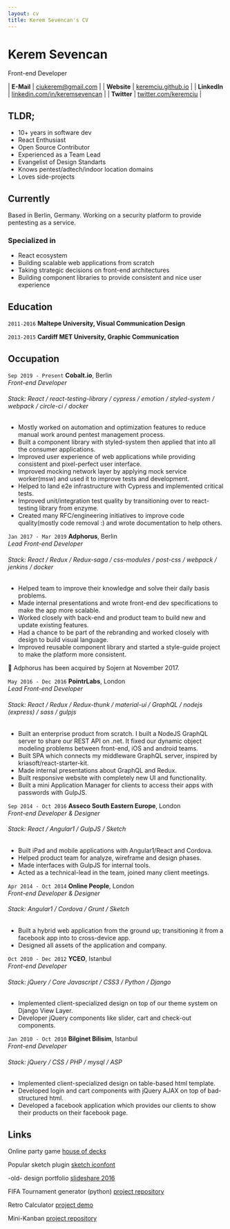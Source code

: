 ```yaml
---
layout: cv
title: Kerem Sevencan's CV
---
```


# Kerem Sevencan
Front-end Developer

| __E-Mail__   | [ciukerem@gmail.com](mailto:ciukerem@gmail.com)                          | 
| __Website__  | [keremciu.github.io](https://keremciu.github.io)                         |
| __LinkedIn__ | [linkedin.com/in/keremsevencan](https://linkedin.com/in/keremsevencan)   |
| __Twitter__  | [twitter.com/keremciu](https://twitter.com/keremciu)                     |

## TLDR;

- 10+ years in software dev
- React Enthusiast
- Open Source Contributor
- Experienced as a Team Lead
- Evangelist of Design Standarts
- Knows pentest/adtech/indoor location domains
- Loves side-projects

## Currently

Based in Berlin, Germany. Working on a security platform to provide pentesting as a service.


### Specialized in

- React ecosystem
- Building scalable web applications from scratch
- Taking strategic decisions on front-end architectures
- Building component libraries to provide consistent and nice user experience


## Education

`2011-2016`
__Maltepe University, Visual Communication Design__

`2013-2015`
__Cardiff MET University, Graphic Communication__


## Occupation

`Sep 2019 - Present`
__Cobalt.io__, Berlin  
_Front-end Developer_
###### Stack: React / react-testing-library / cypress / emotion / styled-system / webpack / circle-ci / docker

- Mostly worked on automation and optimization features to reduce manual work around pentest management process.
- Built a component library with styled-system then applied that into all the consumer applications.
- Improved user experience of web applications while providing consistent and pixel-perfect user interface.
- Improved mocking network layer by applying mock service worker(msw) and used it to improve tests and development.
- Helped to land e2e infrastructure with Cypress and implemented critical tests.
- Improved unit/integration test quality by transitioning over to react-testing library from enzyme.
- Created many RFC/engineering initiatives to improve code quality(mostly code removal :) and wrote documentation to help others.

`Jan 2017 - Mar 2019`
__Adphorus__, Berlin  
_Lead Front-end Developer_
###### Stack: React / Redux / Redux-saga / css-modules / post-css / webpack / jenkins / docker 

- Helped team to improve their knowledge and solve their daily basis problems. 
- Made internal presentations and wrote front-end dev specifications to make the app more scalable.
- Worked closely with back-end and product team to build new and update existing features.
- Had a chance to be part of the rebranding and worked closely with design to build visual language.
- Improved reusable component library and started a style-guide project to make the platform more consistent.

🌟 Adphorus has been acquired by Sojern at November 2017.


`May 2016 - Dec 2016`
__PointrLabs__, London  
_Lead Front-end Developer_
###### Stack: React / Redux / Redux-thunk / material-ui / GraphQL / nodejs (express) / sass / gulpjs 

- Built an enterprise product from scratch. I built a NodeJS GraphQL server to share our REST API on .net. It fixed our dynamic object modeling problems between front-end, iOS and android teams.
- Built SPA which connects my middleware GraphQL server, inspired by kriasoft/react-starter-kit.
- Made internal presentations about GraphQL and Redux.
- Built responsive website with completely new UI and functionality.
- Built a mini Application Manager for clients to access their apps with passwords with GulpJS.


`Sep 2014 - Oct 2016`
__Asseco South Eastern Europe__, London  
_Front-end Developer & Designer_
###### Stack: React / Angular1 / GulpJS / Sketch 

- Built iPad and mobile applications with Angular1/React and Cordova.
- Helped product team for analyze, wireframe and design phases.
- Made interfaces with GulpJS for internal tools.
- Acted as a technical-lead in the team, joined many client meetings.


`Apr 2014 - Oct 2014`
__Online People__, London  
_Front-end Developer & Designer_
###### Stack: Angular1 / Cordova / Grunt / Sketch 

- Built a hybrid web application from the ground up; transitioning it 
from a facebook app into to cross-device app.
- Designed all assets of the application and company.

`Oct 2010 - Dec 2012` 
__YCEO__, Istanbul  
_Front-end Developer_
###### Stack: jQuery / Core Javascript / CSS3 / Python / Django 

- Implemented client-specialized design on top of our theme system on Django View Layer.
- Developer jQuery components like slider, cart and check-out components.


`Jan 2010 - Oct 2010` __Bilginet Bilisim__, Istanbul  
_Front-end Developer_
###### Stack: jQuery / CSS / PHP / mysql / ASP

- Implemented client-specialized design on table-based html template.
- Developed login and cart components with jQuery AJAX on top of bad-structured html.
- Developed a facebook application which provides our clients to show their products on their facebook page.

## Links

Online party game
[house of decks](http://houseofdecks.herokuapp.com/)

Popular sketch plugin
[sketch iconfont](https://github.com/keremciu/sketch-iconfont)

-old- design portfolio
[slideshare 2016](https://www.slideshare.net/KeremSevencan/portfolio-61062213)

FIFA Tournament generator (python)
[project repository](https://github.com/keremciu/fifa-tournament-generator)

Retro Calculator
[project demo](https://keremciu.github.io/retro-calculator/)

Mini-Kanban
[project repository](https://github.com/keremciu/mini-kanban)







